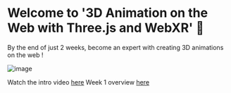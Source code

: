 # Welcome to '3D Animation on the Web with Three.js and WebXR' 🎉
By the end of just 2 weeks, become an expert with creating 3D animations on the web !
<br />

![image](https://user-images.githubusercontent.com/73497800/172065501-0a45c987-4e00-4642-8709-df3e1d65df61.png) <br />

Watch the intro video [here](https://www.youtube.com/watch?v=lI5Ly8MN3tg)
Week 1 overview [here](https://www.youtube.com/watch?v=UoyHVHuDLwU)
